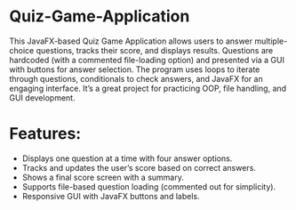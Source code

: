 # Quiz-Game-Application
This JavaFX-based Quiz Game Application allows users to answer multiple-choice questions, tracks their score, and displays results. Questions are hardcoded (with a commented file-loading option) and presented via a GUI with buttons for answer selection. The program uses loops to iterate through questions, conditionals to check answers, and JavaFX for an engaging interface. It’s a great project for practicing OOP, file handling, and GUI development.

# Features:

- Displays one question at a time with four answer options.
- Tracks and updates the user’s score based on correct answers.
- Shows a final score screen with a summary.
- Supports file-based question loading (commented out for simplicity).
- Responsive GUI with JavaFX buttons and labels.

